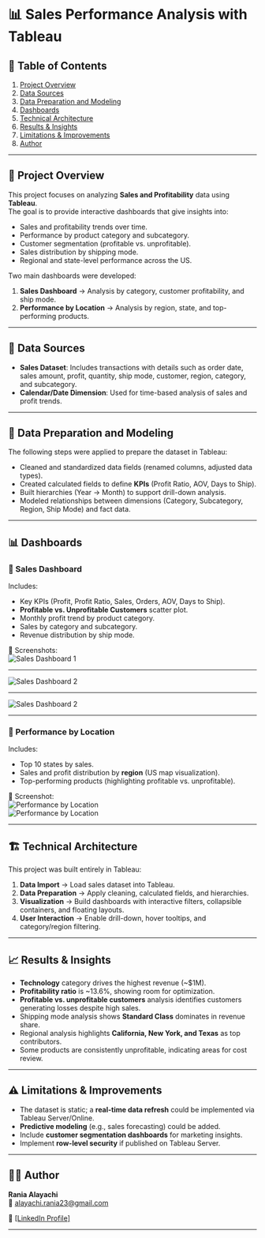 # 📊 Sales Performance Analysis with Tableau

## 📑 Table of Contents

1. [Project Overview](#project-overview)  
2. [Data Sources](#data-sources)  
3. [Data Preparation and Modeling](#data-preparation-and-modeling)  
4. [Dashboards](#dashboards)  
5. [Technical Architecture](#technical-architecture)  
6. [Results & Insights](#results--insights)  
7. [Limitations & Improvements](#limitations--improvements)  
8. [Author](#author)  

---

## 🚀 Project Overview

This project focuses on analyzing **Sales and Profitability** data using **Tableau**.  
The goal is to provide interactive dashboards that give insights into:

- Sales and profitability trends over time.  
- Performance by product category and subcategory.  
- Customer segmentation (profitable vs. unprofitable).  
- Sales distribution by shipping mode.  
- Regional and state-level performance across the US.  

Two main dashboards were developed:  

1. **Sales Dashboard** → Analysis by category, customer profitability, and ship mode.  
2. **Performance by Location** → Analysis by region, state, and top-performing products.  

---

## 📂 Data Sources

* **Sales Dataset**: Includes transactions with details such as order date, sales amount, profit, quantity, ship mode, customer, region, category, and subcategory.  
* **Calendar/Date Dimension**: Used for time-based analysis of sales and profit trends.  

---

## 🔄 Data Preparation and Modeling

The following steps were applied to prepare the dataset in Tableau:

* Cleaned and standardized data fields (renamed columns, adjusted data types).  
* Created calculated fields to define **KPIs** (Profit Ratio, AOV, Days to Ship).  
* Built hierarchies (Year → Month) to support drill-down analysis.  
* Modeled relationships between dimensions (Category, Subcategory, Region, Ship Mode) and fact data.  

---

## 📊 Dashboards

### 🔹 Sales Dashboard  

Includes:  
- Key KPIs (Profit, Profit Ratio, Sales, Orders, AOV, Days to Ship).  
- **Profitable vs. Unprofitable Customers** scatter plot.  
- Monthly profit trend by product category.  
- Sales by category and subcategory.  
- Revenue distribution by ship mode.  

📌 Screenshots:  
![Sales Dashboard 1](im1.png)  

---
![Sales Dashboard 2](im2.png)  

---
![Sales Dashboard 2](im3.png) 

---

### 🔹 Performance by Location  

Includes:  
- Top 10 states by sales.  
- Sales and profit distribution by **region** (US map visualization).  
- Top-performing products (highlighting profitable vs. unprofitable).  

📌 Screenshot:  
![Performance by Location](im4.png)  
![Performance by Location](im5.png) 

---

## 🏗️ Technical Architecture

This project was built entirely in Tableau:  

1. **Data Import** → Load sales dataset into Tableau.  
2. **Data Preparation** → Apply cleaning, calculated fields, and hierarchies.  
3. **Visualization** → Build dashboards with interactive filters, collapsible containers, and floating layouts.  
4. **User Interaction** → Enable drill-down, hover tooltips, and category/region filtering.  

---

## 📈 Results & Insights

* **Technology** category drives the highest revenue (~$1M).  
* **Profitability ratio** is ~13.6%, showing room for optimization.  
* **Profitable vs. unprofitable customers** analysis identifies customers generating losses despite high sales.  
* Shipping mode analysis shows **Standard Class** dominates in revenue share.  
* Regional analysis highlights **California, New York, and Texas** as top contributors.  
* Some products are consistently unprofitable, indicating areas for cost review.  

---

## ⚠️ Limitations & Improvements

* The dataset is static; a **real-time data refresh** could be implemented via Tableau Server/Online.  
* **Predictive modeling** (e.g., sales forecasting) could be added.  
* Include **customer segmentation dashboards** for marketing insights.  
* Implement **row-level security** if published on Tableau Server.  

---

## 👩‍💻 Author

**Rania Alayachi**  
📧 alayachi.rania23@gmail.com
  
🔗 [[LinkedIn Profile]](https://www.linkedin.com/in/rania-al-ayachi/)  

---
